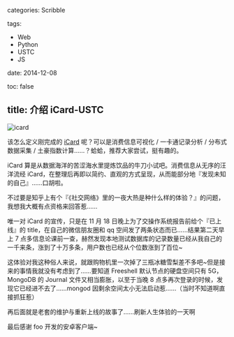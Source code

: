 categories: Scribble

tags:

- Web
- Python
- USTC
- JS

date: 2014-12-08

toc: false

title: 介绍 iCard-USTC
---

![icard](http://7u2gqx.com1.z0.glb.clouddn.com/介绍iCard.USTC0.jpg)

该怎么定义刚完成的 [iCard](http://icard.ustc.edu.cn) 呢？可以是消费信息可视化 / 一卡通记录分析 / 分布式数据采集 / 土豪指数计算……？蛤蛤，推荐大家尝试，挺有趣的。

<!--more-->

iCard 算是从数据海洋的苦涩海水里提炼饮品的牛刀小试吧。消费信息从无序的汪洋流经 iCard，在整理后再即以简约、直观的方式呈现，从而能部分地『发现未知的自己』……口胡啦。

不过要是知乎上有个『《社交网络》里的一夜大热是种什么样的体验？』的问题，我想我大概有点资格来回答惹……

唯一对 iCard 的宣传，只是在 11 月 18 日晚上为了交操作系统报告前给个『已上线』的 title，在自己的微信朋友圈和 qq 空间发了两条状态而已……结果第二天早上 7 点多信息论课前一查，赫然发现本地测试数据库的记录数量已经从我自己的一千来条，涨到了十万多条，用户数也已经从个位数涨到了百位~

这体验对我这种俗人来说，就跟购物机里一次掉了三瓶冰糖雪梨差不多吧~但是接来的事情我就没有考虑到了……要知道 Freeshell 默认节点的硬盘空间只有 5G，MongoDB 的 Journal 文件又相当膨胀，以至于当晚 8 点多再次登录的时候，发现它已经进不去了……mongod 因剩余空间太小无法启动惹……（当时不知道啊直接抓狂惹）

再后面就是老套的维护与重新上线的故事了……刷新人生体验的一天啊

最后感谢 foo 开发的安卓客户端~
